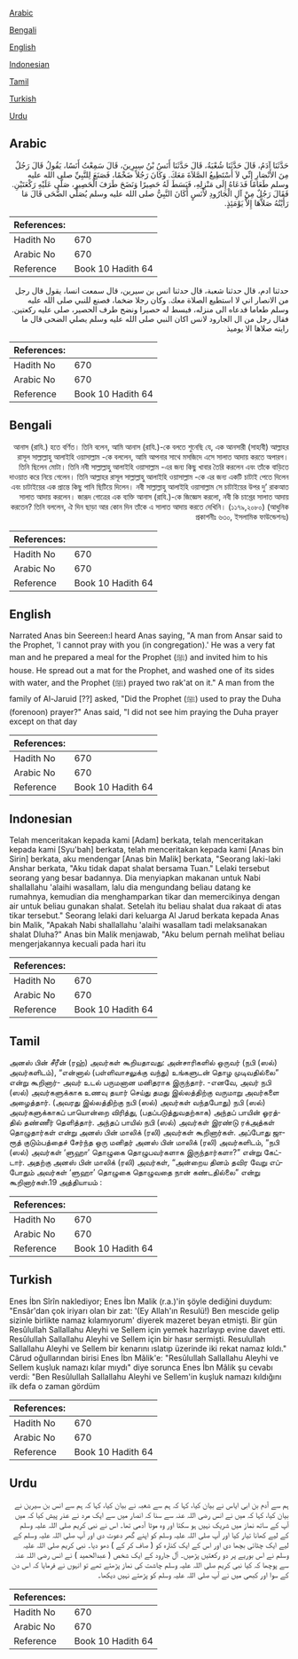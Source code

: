 [Arabic](#arabic)

[Bengali](#bengali)

[English](#english)

[Indonesian](#indonesian)

[Tamil](#tamil)

[Turkish](#turkish)

[Urdu](#urdu)

## Arabic


<div dir="rtl" lang="ar" style={{fontSize:'larger',backgroundColor:'#f8f9fa',padding:20}}>
حَدَّثَنَا آدَمُ، قَالَ حَدَّثَنَا شُعْبَةُ، قَالَ حَدَّثَنَا أَنَسُ بْنُ سِيرِينَ، قَالَ سَمِعْتُ أَنَسًا، يَقُولُ قَالَ رَجُلٌ مِنَ الأَنْصَارِ إِنِّي لاَ أَسْتَطِيعُ الصَّلاَةَ مَعَكَ‏.‏ وَكَانَ رَجُلاً ضَخْمًا، فَصَنَعَ لِلنَّبِيِّ صلى الله عليه وسلم طَعَامًا فَدَعَاهُ إِلَى مَنْزِلِهِ، فَبَسَطَ لَهُ حَصِيرًا وَنَضَحَ طَرَفَ الْحَصِيرِ، صَلَّى عَلَيْهِ رَكْعَتَيْنِ‏.‏ فَقَالَ رَجُلٌ مِنْ آلِ الْجَارُودِ لأَنَسٍ أَكَانَ النَّبِيُّ صلى الله عليه وسلم يُصَلِّي الضُّحَى قَالَ مَا رَأَيْتُهُ صَلاَّهَا إِلاَّ يَوْمَئِذٍ‏.‏
</div>
<div style={{backgroundColor:'#f8f9fa',padding:20, marginBottom: 10}}><table> <thead> <tr> <th>References:</th> <th></th> </tr> </thead> <tbody><tr><td>Hadith No</td><td>670</td></tr><tr><td>Arabic No</td><td>670</td></tr><tr><td>Reference</td><td>Book 10 Hadith 64</td></tr></tbody></table></div>


<div dir="rtl" lang="ar" style={{fontSize:'larger',backgroundColor:'#f8f9fa',padding:20}}>
حدثنا ادم، قال حدثنا شعبة، قال حدثنا انس بن سيرين، قال سمعت انسا، يقول قال رجل من الانصار اني لا استطيع الصلاة معك. وكان رجلا ضخما، فصنع للنبي صلى الله عليه وسلم طعاما فدعاه الى منزله، فبسط له حصيرا ونضح طرف الحصير، صلى عليه ركعتين. فقال رجل من ال الجارود لانس اكان النبي صلى الله عليه وسلم يصلي الضحى قال ما رايته صلاها الا يوميذ
</div>
<div style={{backgroundColor:'#f8f9fa',padding:20, marginBottom: 10}}><table> <thead> <tr> <th>References:</th> <th></th> </tr> </thead> <tbody><tr><td>Hadith No</td><td>670</td></tr><tr><td>Arabic No</td><td>670</td></tr><tr><td>Reference</td><td>Book 10 Hadith 64</td></tr></tbody></table></div>

## Bengali


<div dir="rtl" lang="bn" style={{fontSize:'larger',backgroundColor:'#f8f9fa',padding:20}}>
আনাস (রাযি.) হতে বর্ণিত। তিনি বলেন, আমি আনাস (রাযি.)-কে বলতে শুনেছি যে, এক আনসারী (সাহাবী) আল্লাহর রাসূল সাল্লাল্লাহু আলাইহি ওয়াসাল্লাম -কে বললেন, আমি আপনার সাথে মসজিদে এসে সালাত আদায় করতে অপারগ। তিনি ছিলেন মোটা। তিনি নবী সাল্লাল্লাহু আলাইহি ওয়াসাল্লাম -এর জন্য কিছু খাবার তৈরি করলেন এবং তাঁকে বাড়িতে দাওয়াত করে নিয়ে গেলেন। তিনি আল্লাহর রাসূল সাল্লাল্লাহু আলাইহি ওয়াসাল্লাম -কে এর জন্য একটি চাটাই পেতে দিলেন এবং চাটাইয়ের এক প্রান্তে কিছু পানি ছিটিয়ে দিলেন। নবী সাল্লাল্লাহু আলাইহি ওয়াসাল্লাম সে চাটাইয়ের উপর দু’ রাকআত সালাত আদায় করলেন। জারূদ গোত্রের এক ব্যক্তি আনাস (রাযি.)-কে জিজ্ঞেস করলো, নবী কি চাশ্তের সালাত আদায় করতেন? তিনি বললেন, ঐ দিন ছাড়া আর কোন দিন তাঁকে এ সালাত আদায় করতে দেখিনি। (১১৭৯,২০৮০) (আধুনিক প্রকাশনীঃ ৬৩০, ইসলামিক ফাউন্ডেশনঃ)
</div>
<div style={{backgroundColor:'#f8f9fa',padding:20, marginBottom: 10}}><table> <thead> <tr> <th>References:</th> <th></th> </tr> </thead> <tbody><tr><td>Hadith No</td><td>670</td></tr><tr><td>Arabic No</td><td>670</td></tr><tr><td>Reference</td><td>Book 10 Hadith 64</td></tr></tbody></table></div>

## English


<div dir="ltr" lang="en" style={{fontSize:'larger',backgroundColor:'#f8f9fa',padding:20}}>
Narrated Anas bin Seereen:I heard Anas saying, "A man from Ansar said to the Prophet, 'I cannot pray with you (in congregation).' He was a very fat man and he prepared a meal for the Prophet (ﷺ) and invited him to his house. He spread out a mat for the Prophet, and washed one of its sides with water, and the Prophet (ﷺ) prayed two rak'at on it." A man from the family of Al-Jaruid [??] asked, "Did the Prophet (ﷺ) used to pray the Duha (forenoon) prayer?" Anas said, "I did not see him praying the Duha prayer except on that day
</div>
<div style={{backgroundColor:'#f8f9fa',padding:20, marginBottom: 10}}><table> <thead> <tr> <th>References:</th> <th></th> </tr> </thead> <tbody><tr><td>Hadith No</td><td>670</td></tr><tr><td>Arabic No</td><td>670</td></tr><tr><td>Reference</td><td>Book 10 Hadith 64</td></tr></tbody></table></div>

## Indonesian


<div dir="ltr" lang="id" style={{fontSize:'larger',backgroundColor:'#f8f9fa',padding:20}}>
Telah menceritakan kepada kami [Adam] berkata, telah menceritakan kepada kami [Syu'bah] berkata, telah menceritakan kepada kami [Anas bin Sirin] berkata, aku mendengar [Anas bin Malik] berkata, "Seorang laki-laki Anshar berkata, "Aku tidak dapat shalat bersama Tuan." Lelaki tersebut seorang yang besar badannya. Dia menyiapkan makanan untuk Nabi shallallahu 'alaihi wasallam, lalu dia mengundang beliau datang ke rumahnya, kemudian dia menghamparkan tikar dan memercikinya dengan air untuk beliau gunakan shalat. Setelah itu beliau shalat dua rakaat di atas tikar tersebut." Seorang lelaki dari keluarga Al Jarud berkata kepada Anas bin Malik, "Apakah Nabi shallallahu 'alaihi wasallam tadi melaksanakan shalat Dluha?" Anas bin Malik menjawab, "Aku belum pernah melihat beliau mengerjakannya kecuali pada hari itu
</div>
<div style={{backgroundColor:'#f8f9fa',padding:20, marginBottom: 10}}><table> <thead> <tr> <th>References:</th> <th></th> </tr> </thead> <tbody><tr><td>Hadith No</td><td>670</td></tr><tr><td>Arabic No</td><td>670</td></tr><tr><td>Reference</td><td>Book 10 Hadith 64</td></tr></tbody></table></div>

## Tamil


<div dir="ltr" lang="ta" style={{fontSize:'larger',backgroundColor:'#f8f9fa',padding:20}}>
அனஸ் பின் சீரீன் (ரஹ்) அவர்கள் கூறியதாவது: அன்சாரிகளில் ஒருவர் (நபி (ஸல்) அவர்களிடம்), “என்னால் (பள்ளிவாசலுக்கு வந்து) உங்களுடன் தொழ முடிவதில்லை” என்று கூறினார்- அவர் உடல் பருமனான மனிதராக இருந்தார். -எனவே, அவர் நபி (ஸல்) அவர்களுக்காக உணவு தயார் செய்து தமது இல்லத்திற்கு வருமாறு அவர்களை அழைத்தார். (அவரது இல்லத்திற்கு நபி (ஸல்) அவர்கள் வந்தபோது) நபி (ஸல்) அவர்களுக்காகப் பாயொன்றை விரித்து, (பதப்படுத்துவதற்காக) அந்தப் பாயின் ஓரத்தில் தண்ணீர் தெளித்தார். அந்தப் பாயில் நபி (ஸல்) அவர்கள் இரண்டு ரக்அத்கள் தொழுதார்கள் என்று அனஸ் பின் மாலிக் (ரலி) அவர்கள் கூறினார்கள். அப்போது ஜாரூத் குடும்பத்தைச் சேர்ந்த ஒரு மனிதர் அனஸ் பின் மாலிக் (ரலி) அவர்களிடம், “நபி (ஸல்) அவர்கள் ‘ளுஹா’ தொழுகை தொழுபவர்களாக இருந்தார்களா?” என்று கேட்டார். அதற்கு அனஸ் பின் மாலிக் (ரலி) அவர்கள், “அன்றைய தினம் தவிர வேறு எப்போதும் அவர்கள் ‘ளுஹா’ தொழுகை தொழுவதை நான் கண்டதில்லை” என்று கூறினார்கள்.19 அத்தியாயம் :
</div>
<div style={{backgroundColor:'#f8f9fa',padding:20, marginBottom: 10}}><table> <thead> <tr> <th>References:</th> <th></th> </tr> </thead> <tbody><tr><td>Hadith No</td><td>670</td></tr><tr><td>Arabic No</td><td>670</td></tr><tr><td>Reference</td><td>Book 10 Hadith 64</td></tr></tbody></table></div>

## Turkish


<div dir="ltr" lang="tr" style={{fontSize:'larger',backgroundColor:'#f8f9fa',padding:20}}>
Enes İbn Sîrîn naklediyor; Enes İbn Malik (r.a.)'in şöyle dediğini duydum: "Ensâr'dan çok iriyarı olan bir zat: '(Ey Allah'ın Resulü!) Ben mescide gelip sizinle birlikte namaz kılamıyorum' diyerek mazeret beyan etmişti. Bir gün Resûlullah Sallallahu Aleyhi ve Sellem için yemek hazırlayıp evine davet etti. Resûlullah Sallallahu Aleyhi ve Sellem için bir hasır sermişti. Resulullah Sallallahu Aleyhi ve Sellem bir kenarını ıslatıp üzerinde iki rekat namaz kıldı." Cârud oğullarından birisi Enes İbn Mâlik'e: "Resûlullah Sallallahu Aleyhi ve Sellem kuşluk namazı kılar mıydı" diye sorunca Enes İbn Mâlik şu cevabı verdi: "Ben Resûlullah Sallallahu Aleyhi ve Sellem'in kuşluk namazı kıldığını ilk defa o zaman gör­düm
</div>
<div style={{backgroundColor:'#f8f9fa',padding:20, marginBottom: 10}}><table> <thead> <tr> <th>References:</th> <th></th> </tr> </thead> <tbody><tr><td>Hadith No</td><td>670</td></tr><tr><td>Arabic No</td><td>670</td></tr><tr><td>Reference</td><td>Book 10 Hadith 64</td></tr></tbody></table></div>

## Urdu


<div dir="rtl" lang="ur" style={{fontSize:'larger',backgroundColor:'#f8f9fa',padding:20}}>
ہم سے آدم بن ابی ایاس نے بیان کیا، کہا کہ ہم سے شعبہ نے بیان کیا، کہا کہ ہم سے انس بن سیرین نے بیان کیا، کہا کہ میں نے انس رضی اللہ عنہ سے سنا کہ انصار میں سے ایک مرد نے عذر پیش کیا کہ میں آپ کے ساتھ نماز میں شریک نہیں ہو سکتا اور وہ موٹا آدمی تھا۔ اس نے نبی کریم صلی اللہ علیہ وسلم کے لیے کھانا تیار کیا اور آپ صلی اللہ علیہ وسلم کو اپنے گھر دعوت دی اور آپ صلی اللہ علیہ وسلم کے لیے ایک چٹائی بچھا دی اور اس کے ایک کنارہ کو ( صاف کر کے ) دھو دیا۔ نبی کریم صلی اللہ علیہ وسلم نے اس بوریے پر دو رکعتیں پڑھیں۔ آل جارود کے ایک شخص ( عبدالحمید ) نے انس رضی اللہ عنہ سے پوچھا کہ کیا نبی کریم صلی اللہ علیہ وسلم چاشت کی نماز پڑھتے تھے تو انہوں نے فرمایا کہ اس دن کے سوا اور کبھی میں نے آپ صلی اللہ علیہ وسلم کو پڑھتے نہیں دیکھا۔
</div>
<div style={{backgroundColor:'#f8f9fa',padding:20, marginBottom: 10}}><table> <thead> <tr> <th>References:</th> <th></th> </tr> </thead> <tbody><tr><td>Hadith No</td><td>670</td></tr><tr><td>Arabic No</td><td>670</td></tr><tr><td>Reference</td><td>Book 10 Hadith 64</td></tr></tbody></table></div>